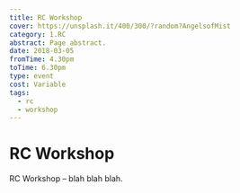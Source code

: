 ```yaml
---
title: RC Workshop
cover: https://unsplash.it/400/300/?random?AngelsofMist
category: 1.RC
abstract: Page abstract.
date: 2018-03-05
fromTime: 4.30pm
toTime: 6.30pm
type: event
cost: Variable
tags:
  - rc
  - workshop
---
```


# RC Workshop

RC Workshop – blah blah blah.
